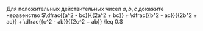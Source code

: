 Для положительных действительных чисел $a, b, c$ докажите неравенство $\dfrac{{a^2  - bc}}{{2a^2  + bc}} + \dfrac{{b^2  - ac}}{{2b^2  + ac}} + \dfrac{{c^2  - ab}}{{2c^2  + ab}} \leq 0.$